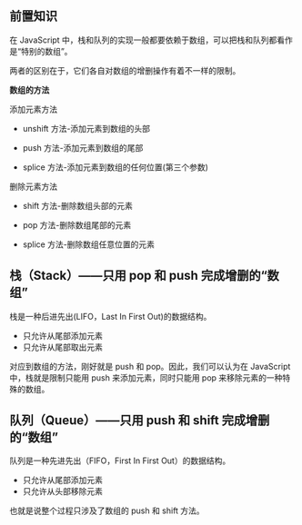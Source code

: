 ## 前置知识

在 JavaScript 中，栈和队列的实现一般都要依赖于数组，可以把栈和队列都看作是“特别的数组”。

两者的区别在于，它们各自对数组的增删操作有着不一样的限制。

**数组的方法**

添加元素方法

- unshift 方法-添加元素到数组的头部

- push 方法-添加元素到数组的尾部

- splice 方法-添加元素到数组的任何位置(第三个参数)

删除元素方法

- shift 方法-删除数组头部的元素

- pop 方法-删除数组尾部的元素

- splice 方法-删除数组任意位置的元素

## 栈（Stack）——只用 pop 和 push 完成增删的“数组”

栈是一种后进先出(LIFO，Last In First Out)的数据结构。

- 只允许从尾部添加元素
- 只允许从尾部取出元素

对应到数组的方法，刚好就是 push 和 pop。因此，我们可以认为在 JavaScript 中，栈就是限制只能用 push 来添加元素，同时只能用 pop 来移除元素的一种特殊的数组。

## 队列（Queue）——只用 push 和 shift 完成增删的“数组”

队列是一种先进先出（FIFO，First In First Out）的数据结构。

- 只允许从尾部添加元素
- 只允许从头部移除元素

也就是说整个过程只涉及了数组的 push 和 shift 方法。
